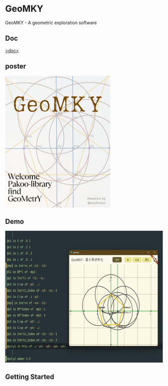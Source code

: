 # GeoMKY

GeoMKY - A geometric exploration software

## Doc

[>doc<](doc.md)

## poster

<a><img src="logo-1.png" height="420px"/></a>

## Demo

<a><img src="GMKPoly5.png" height="420px"/></a>

## Getting Started

